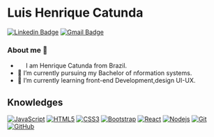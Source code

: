#  Luis Henrique Catunda 

[![Linkedin Badge](https://img.shields.io/badge/-LinkedIn-blue?style=flat-square&logo=Linkedin&logoColor=white&link=https://www.linkedin.com/in/henrique-catunda-1a50851ab/)](https://www.linkedin.com/in/henrique-catunda-1a50851ab/)
[![Gmail Badge](https://img.shields.io/badge/-Gmail-c14438?style=flat-square&logo=Gmail&logoColor=white&link=mailto:henriquecatunda2@gmail.com)](mailto:henriquecatunda2@gmail.com)

###  About me 👋
<!--
**henriquecatunda/henriquecatunda** is a ✨ _special_ ✨ repository because its `README.md` (this file) appears on your GitHub profile.-->
- <img src ="https://s3.amazonaws.com/pix.iemoji.com/images/emoji/apple/ios-12/256/boy-light-skin-tone.png" height= 15px width = 15px> I am Henrique Catunda from Brazil. 
- 🔭 I’m currently pursuing my Bachelor of nformation systems.
- 🌱 I’m currently learning front-end Development,design UI-UX.


<!--
Here are some ideas to get you started:

- 🔭 I’m currently working on ...
- 🌱 I’m currently learning ...
- 👯 I’m looking to collaborate on ...
- 🤔 I’m looking for help with ...
- 💬 Ask me about ...
- 📫 How to reach me: ...
- 😄 Pronouns: ...
- ⚡ Fun fact: ...
-->

## Knowledges

[![JavaScript](https://img.shields.io/badge/-JavaScript-black?style=flat-square&logo=javascript&link=https://github.com/henriquecatunda/)](https://github.com/henriquecatunda/)
[![HTML5](https://img.shields.io/badge/-HTML5-E34F26?style=flat-square&logo=html5&logoColor=white&link=https://https://github.com/henriquecatunda/)](https://github.com/henriquecatunda/)
[![CSS3](https://img.shields.io/badge/-CSS3-1572B6?style=flat-square&logo=css3&link=https://github.com/henriquecatunda/)](https://github.com/henriquecatunda/)
[![Bootstrap](https://img.shields.io/badge/-Bootstrap-563D7C?style=flat-square&logo=bootstrap&link=https://github.com/henriquecatunda/)](https://github.com/henriquecatunda/)
[![React](https://img.shields.io/badge/-React-black?style=flat-square&logo=react&link=https://github.com/henriquecatunda/)](https://github.com/henriquecatunda/)
[![Nodejs](https://img.shields.io/badge/-Nodejs-black?style=flat-square&logo=Node.js&link=https://github.com/henriquecatunda/)](https://github.com/henriquecatunda/)
[![Git](https://img.shields.io/badge/-Git-black?style=flat-square&logo=git&link=https://github.com/henriquecatunda/)](https://github.com/henriquecatunda/)
[![GitHub](https://img.shields.io/badge/-GitHub-181717?style=flat-square&logo=github&link=https://github.com/henriquecatunda/)](https://github.com/henriquecatunda/)
